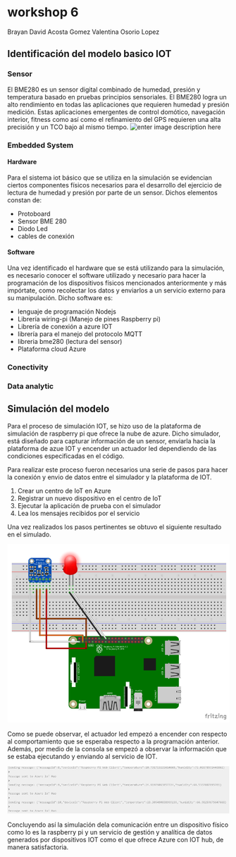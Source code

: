 # workshop 6
Brayan David Acosta Gomez
Valentina Osorio Lopez

## Identificación del modelo basico IOT
### Sensor 
El BME280 es un sensor digital combinado de humedad, presión y temperatura basado en pruebas principios sensoriales.
El BME280 logra un alto rendimiento en todas las aplicaciones que requieren humedad y presión medición. Estas aplicaciones emergentes de control domótico, navegación interior, fitness como así como el refinamiento del GPS requieren una alta precisión y un TCO bajo al mismo tiempo.
![enter image description here](https://tienda.bricogeek.com/6722-thickbox_default/sensor-de-temperatura-humedad-y-presion-bme280.jpg)

### Embedded System 

#### Hardware
Para el sistema iot básico que se utiliza en la simulación se evidencian ciertos componentes físicos necesarios para el desarrollo del ejercicio de lectura de humedad y presión por parte de un sensor. Dichos elementos constan de:

 - Protoboard
 - Sensor BME 280
 - Diodo Led
 - cables de conexión
#### Software
Una vez identificado el hardware que se está utilizando para la simulación, es necesario conocer el software utilizado y necesario para hacer la programación de los dispositivos físicos mencionados anteriormente y más impórtate, como recolectar los datos y enviarlos a un servicio externo para su manipulación. Dicho software es:
- lenguaje de programación Nodejs
- Librería wiring-pi (Manejo de pines Raspberry pi)
- Librería de conexión a azure IOT
- librería para el manejo del protocolo MQTT
- libreria bme280 (lectura del sensor)
- Plataforma cloud Azure

### Conectivity
### Data analytic

## Simulación del modelo
Para el proceso de simulación IOT, se hizo uso de la plataforma de simulación de raspberry pi que ofrece la nube de azure. Dicho simulador, está diseñado para capturar información de un sensor, enviarla hacia la plataforma de azue IOT y encender un actuador led dependiendo de las condiciones especificadas en el código.  

Para realizar este proceso fueron necesarios una serie de pasos para hacer la conexión y envio de datos entre el simulador y la plataforma de IOT.

 1. Crear un centro de IoT en Azure
 2. Registrar un nuevo dispositivo en el centro de IoT
 3. Ejecutar la aplicación de prueba con el simulador
 4. Lea los mensajes recibidos por el servicio

Una vez realizados los pasos pertinentes se obtuvo el siguiente resultado en el simulado.

![enter image description here](https://raw.githubusercontent.com/Dacosta011/Workshop6/main/ledOn.png)

Como se puede observar, el actuador led empezó a encender con respecto al comportamiento que se esperaba respecto a la programación anterior. Además, por medio de la consola se empezó a observar la información que se estaba ejecutando y enviando al servicio de IOT.

![enter image description here](https://raw.githubusercontent.com/Dacosta011/Workshop6/main/message.png)

Concluyendo así la simulación dela comunicación entre un dispositivo físico como lo es la raspberry pi y un servicio de gestión y analítica de datos generados por dispositivos IOT como el que ofrece Azure con IOT hub, de manera satisfactoria.
